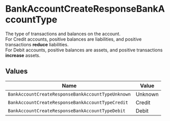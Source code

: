 # BankAccountCreateResponseBankAccountType

The type of transactions and balances on the account.  
For Credit accounts, positive balances are liabilities, and positive transactions **reduce** liabilities.  
For Debit accounts, positive balances are assets, and positive transactions **increase** assets.


## Values

| Name                                              | Value                                             |
| ------------------------------------------------- | ------------------------------------------------- |
| `BankAccountCreateResponseBankAccountTypeUnknown` | Unknown                                           |
| `BankAccountCreateResponseBankAccountTypeCredit`  | Credit                                            |
| `BankAccountCreateResponseBankAccountTypeDebit`   | Debit                                             |